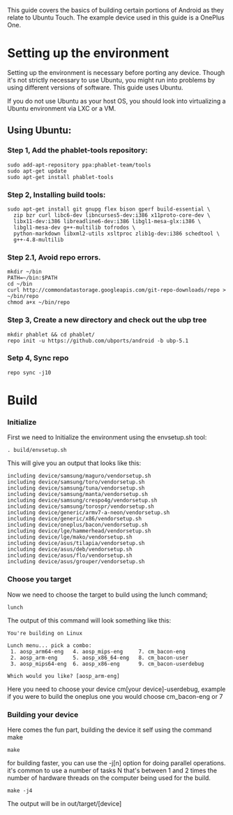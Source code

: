 This guide covers the basics of building certain portions of Android as they relate to Ubuntu Touch. The example device used in this guide is a OnePlus One.

# Setting up the environment

Setting up the environment is necessary before porting any device. Though it's not strictly necessary to use Ubuntu, you might run into problems by using different versions of software. This guide uses Ubuntu.

If you do not use Ubuntu as your host OS, you should look into virtualizing a Ubuntu environment via LXC or a VM.

## Using Ubuntu:
### Step 1, Add the phablet-tools repository:
```
sudo add-apt-repository ppa:phablet-team/tools
sudo apt-get update
sudo apt-get install phablet-tools
```

### Step 2, Installing build tools:
```
sudo apt-get install git gnupg flex bison gperf build-essential \
  zip bzr curl libc6-dev libncurses5-dev:i386 x11proto-core-dev \
  libx11-dev:i386 libreadline6-dev:i386 libgl1-mesa-glx:i386 \
  libgl1-mesa-dev g++-multilib tofrodos \
  python-markdown libxml2-utils xsltproc zlib1g-dev:i386 schedtool \
  g++-4.8-multilib
```
### Step 2.1, Avoid repo errors.
```
mkdir ~/bin
PATH=~/bin:$PATH
cd ~/bin
curl http://commondatastorage.googleapis.com/git-repo-downloads/repo > ~/bin/repo
chmod a+x ~/bin/repo
```
### Step 3, Create a new directory and check out the ubp tree
```
mkdir phablet && cd phablet/
repo init -u https://github.com/ubports/android -b ubp-5.1
```

### Setp 4, Sync repo
```
repo sync -j10
```


# Build

### Initialize
First we need to Initialize the environment using the envsetup.sh tool:
```
. build/envsetup.sh
```
This will give you an output that looks like this:
```
including device/samsung/maguro/vendorsetup.sh
including device/samsung/toro/vendorsetup.sh
including device/samsung/tuna/vendorsetup.sh
including device/samsung/manta/vendorsetup.sh
including device/samsung/crespo4g/vendorsetup.sh
including device/samsung/torospr/vendorsetup.sh
including device/generic/armv7-a-neon/vendorsetup.sh
including device/generic/x86/vendorsetup.sh
including device/oneplus/bacon/vendorsetup.sh
including device/lge/hammerhead/vendorsetup.sh
including device/lge/mako/vendorsetup.sh
including device/asus/tilapia/vendorsetup.sh
including device/asus/deb/vendorsetup.sh
including device/asus/flo/vendorsetup.sh
including device/asus/grouper/vendorsetup.sh
```

### Choose you target
Now we need to choose the target to build using the lunch command;
```
lunch
```
The output of this command will look something like this:
```
You're building on Linux

Lunch menu... pick a combo:
 1. aosp_arm64-eng 	 4. aosp_mips-eng 	  7. cm_bacon-eng 
 2. aosp_arm-eng 	 5. aosp_x86_64-eng   8. cm_bacon-user 
 3. aosp_mips64-eng  6. aosp_x86-eng      9. cm_bacon-userdebug 

Which would you like? [aosp_arm-eng] 
```
Here you need to choose your device cm[your device]-userdebug, example if you were to build the oneplus one you would choose cm_bacon-eng or 7

### Building your device
Here comes the fun part, building the device it self using the command make
```
make
```
for building faster, you can use the -j[n] option for doing parallel operations. it's common to use a number of tasks N that's between 1 and 2 times the number of hardware threads on the computer being used for the build.
```
make -j4
```

The output will be in out/target/[device]
